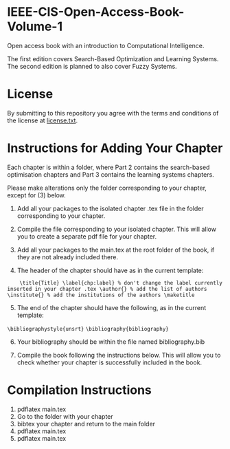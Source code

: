 # IEEE-CIS-Open-Access-Book-Volume-1
Open access book with an introduction to Computational Intelligence.

The first edition covers Search-Based Optimization and Learning Systems. The second edition is planned to also cover Fuzzy Systems.

# License

By submitting to this repository you agree with the terms and conditions of the license at [license.txt](license.txt).

# Instructions for Adding Your Chapter

Each chapter is within a folder, where Part 2 contains the search-based optimisation chapters and Part 3 contains the learning systems chapters.

Please make alterations only the folder corresponding to your chapter, except for (3) below.


1. Add all your packages to the isolated chapter .tex file in the folder corresponding to your chapter.

2. Compile the file corresponding to your isolated chapter. This will allow you to create a separate pdf file for your chapter.

3. Add all your packages to the main.tex at the root folder of the book, if they are not already included there.


4. The header of the chapter should have as in the current template:

`    \title{Title}
    \label{chp:label} % don't change the label currently inserted in your chapter .tex
    \author{} % add the list of authors
    \institute{} % add the institutions of the authors
    \maketitle`

5. The end of the chapter should have the following, as in the current template:

`\bibliographystyle{unsrt}`
`\bibliography{bibliography}`

6. Your bibliography should be within the file named bibliography.bib

7. Compile the book following the instructions below. This will allow you to check whether your chapter is successfully included in the book.

# Compilation Instructions

1. pdflatex main.tex
2. Go to the folder with your chapter
3. bibtex your chapter and return to the main folder
4. pdflatex main.tex
5. pdflatex main.tex

